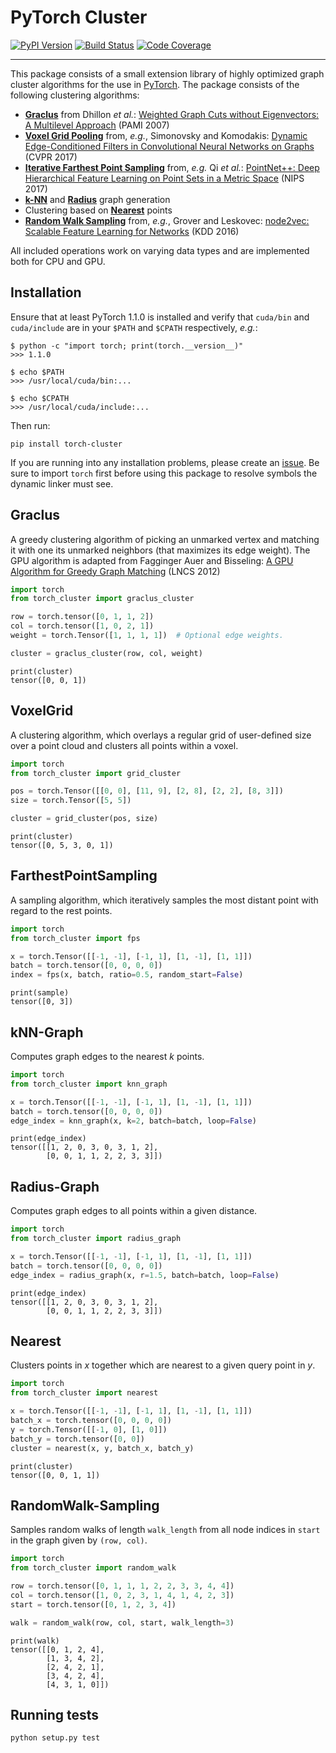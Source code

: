 [pypi-image]: https://badge.fury.io/py/torch-cluster.svg
[pypi-url]: https://pypi.python.org/pypi/torch-cluster
[build-image]: https://travis-ci.org/rusty1s/pytorch_cluster.svg?branch=master
[build-url]: https://travis-ci.org/rusty1s/pytorch_cluster
[coverage-image]: https://codecov.io/gh/rusty1s/pytorch_cluster/branch/master/graph/badge.svg
[coverage-url]: https://codecov.io/github/rusty1s/pytorch_cluster?branch=master

# PyTorch Cluster

[![PyPI Version][pypi-image]][pypi-url]
[![Build Status][build-image]][build-url]
[![Code Coverage][coverage-image]][coverage-url]

--------------------------------------------------------------------------------

This package consists of a small extension library of highly optimized graph cluster algorithms for the use in [PyTorch](http://pytorch.org/).
The package consists of the following clustering algorithms:

* **[Graclus](#graclus)** from Dhillon *et al.*: [Weighted Graph Cuts without Eigenvectors: A Multilevel Approach](http://www.cs.utexas.edu/users/inderjit/public_papers/multilevel_pami.pdf) (PAMI 2007)
* **[Voxel Grid Pooling](#voxelgrid)** from, *e.g.*, Simonovsky and Komodakis: [Dynamic Edge-Conditioned Filters in Convolutional Neural Networks on Graphs](https://arxiv.org/abs/1704.02901) (CVPR 2017)
* **[Iterative Farthest Point Sampling](#farthestpointsampling)** from, *e.g.* Qi *et al.*: [PointNet++: Deep Hierarchical Feature Learning on Point Sets in a Metric Space](https://arxiv.org/abs/1706.02413) (NIPS 2017)
* **[k-NN](#knn-graph)** and **[Radius](#radius-graph)** graph generation
* Clustering based on **[Nearest](#nearest)** points
* **[Random Walk Sampling](#randomwalk-sampling)** from, *e.g.*, Grover and Leskovec: [node2vec: Scalable Feature Learning for Networks](https://arxiv.org/abs/1607.00653) (KDD 2016)

All included operations work on varying data types and are implemented both for CPU and GPU.

## Installation

Ensure that at least PyTorch 1.1.0 is installed and verify that `cuda/bin` and `cuda/include` are in your `$PATH` and `$CPATH` respectively, *e.g.*:

```
$ python -c "import torch; print(torch.__version__)"
>>> 1.1.0

$ echo $PATH
>>> /usr/local/cuda/bin:...

$ echo $CPATH
>>> /usr/local/cuda/include:...
```

Then run:

```
pip install torch-cluster
```

If you are running into any installation problems, please create an [issue](https://github.com/rusty1s/pytorch_cluster/issues).
Be sure to import `torch` first before using this package to resolve symbols the dynamic linker must see.

## Graclus

A greedy clustering algorithm of picking an unmarked vertex and matching it with one its unmarked neighbors (that maximizes its edge weight).
The GPU algorithm is adapted from Fagginger Auer and Bisseling: [A GPU Algorithm for Greedy Graph Matching](http://www.staff.science.uu.nl/~bisse101/Articles/match12.pdf) (LNCS 2012)

```python
import torch
from torch_cluster import graclus_cluster

row = torch.tensor([0, 1, 1, 2])
col = torch.tensor([1, 0, 2, 1])
weight = torch.Tensor([1, 1, 1, 1])  # Optional edge weights.

cluster = graclus_cluster(row, col, weight)
```

```
print(cluster)
tensor([0, 0, 1])
```

## VoxelGrid

A clustering algorithm, which overlays a regular grid of user-defined size over a point cloud and clusters all points within a voxel.

```python
import torch
from torch_cluster import grid_cluster

pos = torch.Tensor([[0, 0], [11, 9], [2, 8], [2, 2], [8, 3]])
size = torch.Tensor([5, 5])

cluster = grid_cluster(pos, size)
```

```
print(cluster)
tensor([0, 5, 3, 0, 1])
```

## FarthestPointSampling

A sampling algorithm, which iteratively samples the most distant point with regard to the rest points.

```python
import torch
from torch_cluster import fps

x = torch.Tensor([[-1, -1], [-1, 1], [1, -1], [1, 1]])
batch = torch.tensor([0, 0, 0, 0])
index = fps(x, batch, ratio=0.5, random_start=False)
```

```
print(sample)
tensor([0, 3])
```

## kNN-Graph

Computes graph edges to the nearest *k* points.

```python
import torch
from torch_cluster import knn_graph

x = torch.Tensor([[-1, -1], [-1, 1], [1, -1], [1, 1]])
batch = torch.tensor([0, 0, 0, 0])
edge_index = knn_graph(x, k=2, batch=batch, loop=False)
```

```
print(edge_index)
tensor([[1, 2, 0, 3, 0, 3, 1, 2],
        [0, 0, 1, 1, 2, 2, 3, 3]])
```

## Radius-Graph

Computes graph edges to all points within a given distance.

```python
import torch
from torch_cluster import radius_graph

x = torch.Tensor([[-1, -1], [-1, 1], [1, -1], [1, 1]])
batch = torch.tensor([0, 0, 0, 0])
edge_index = radius_graph(x, r=1.5, batch=batch, loop=False)
```

```
print(edge_index)
tensor([[1, 2, 0, 3, 0, 3, 1, 2],
        [0, 0, 1, 1, 2, 2, 3, 3]])
```

## Nearest

Clusters points in *x* together which are nearest to a given query point in *y*.

```python
import torch
from torch_cluster import nearest

x = torch.Tensor([[-1, -1], [-1, 1], [1, -1], [1, 1]])
batch_x = torch.tensor([0, 0, 0, 0])
y = torch.Tensor([[-1, 0], [1, 0]])
batch_y = torch.tensor([0, 0])
cluster = nearest(x, y, batch_x, batch_y)
```

```
print(cluster)
tensor([0, 0, 1, 1])
```

## RandomWalk-Sampling

Samples random walks of length `walk_length` from all node indices in `start` in the graph given by `(row, col)`.

```python
import torch
from torch_cluster import random_walk

row = torch.tensor([0, 1, 1, 1, 2, 2, 3, 3, 4, 4])
col = torch.tensor([1, 0, 2, 3, 1, 4, 1, 4, 2, 3])
start = torch.tensor([0, 1, 2, 3, 4])

walk = random_walk(row, col, start, walk_length=3)
```

```
print(walk)
tensor([[0, 1, 2, 4],
        [1, 3, 4, 2],
        [2, 4, 2, 1],
        [3, 4, 2, 4],
        [4, 3, 1, 0]])
```

## Running tests

```
python setup.py test
```
